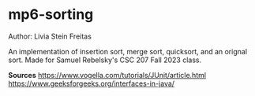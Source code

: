# mp6-sorting

Author: Livia Stein Freitas

An implementation of insertion sort, merge sort, quicksort, and an orignal sort. Made for Samuel Rebelsky's CSC 207 Fall 2023 class.

**Sources**
https://www.vogella.com/tutorials/JUnit/article.html
https://www.geeksforgeeks.org/interfaces-in-java/
